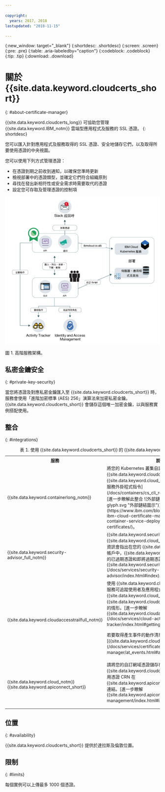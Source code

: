 ```yaml
---

copyright:
  years: 2017, 2018
lastupdated: "2018-11-15"

---
```


{:new_window: target="_blank"}
{:shortdesc: .shortdesc}
{:screen: .screen}
{:pre: .pre}
{:table: .aria-labeledby="caption"}
{:codeblock: .codeblock}
{:tip: .tip}
{:download: .download}
# 關於 {{site.data.keyword.cloudcerts_short}}
{: #about-certificate-manager}

{{site.data.keyword.cloudcerts_long}} 可協助您管理 {{site.data.keyword.IBM_notm}} 雲端型應用程式及服務的 SSL 憑證。
{: shortdesc}

您可以匯入針對應用程式及服務取得的 SSL 憑證、安全地儲存它們，以及取得所要使用憑證的中央視圖。

您可以使用下列方式管理憑證：

* 在憑證到期之前收到通知，以確保您準時更新
* 檢視部署中的憑證類型，並確定它們符合組織原則
* 尋找在發出新相符性或安全需求時需要取代的憑證
* 設定您可存取及管理憑證的控制項

![高階服務架構圖](images/high-level-architecture.png)
<caption>圖 1. 高階服務架構。</caption>

## 私密金鑰安全
{: #private-key-security}

當您將憑證及對應私密金鑰匯入至 {{site.data.keyword.cloudcerts_short}} 時，服務會使用「進階加密標準 (AES) 256」演算法來加密私密金鑰。{{site.data.keyword.cloudcerts_short}} 會儲存這個唯一加密金鑰，以與服務實例搭配使用。

## 整合
{: #integrations}

<table>
<caption>表 1. 使用 {{site.data.keyword.cloudcerts_short}} 的 {{site.data.keyword.cloud_notm}} 服務</caption>
  <tr>
    <th> 服務</th>
    <th> 說明</th>
  </tr>
  <tr>
    <td>{{site.data.keyword.containerlong_notm}}</td>
    <td>將您的 Kubernetes 叢集自訂網域憑證儲存在 {{site.data.keyword.cloudcerts_short}} 中，然後使用 {{site.data.keyword.cloud_notm}} CLI 的 [Kubernetes 服務外掛程式指令](/docs/containers/cs_cli_reference.html)部署它們。[進一步瞭解此整合 ![外部鏈結圖示](../../icons/launch-glyph.svg "外部鏈結圖示")](https://www.ibm.com/blogs/bluemix/2018/01/use-ibm-cloud-certificate-manager-ibm-cloud-container-service-deploy-custom-domain-tls-certificates/)。</td>
  </tr>
  <tr>
    <td>{{site.data.keyword.security-advisor_full_notm}}</td>
    <td>{{site.data.keyword.security-advisor_short}} 會集中 {{site.data.keyword.cloud_notm}} 服務的相關資訊。資訊會指出在您的 {{site.data.keyword.cloud_notm}} 帳戶中，{{site.data.keyword.cloudcerts_short}} 實例的已過期憑證和即將過期憑證。[進一步瞭解 {{site.data.keyword.security-advisor_short}}](/docs/services/security-advisor/index.html#index)。
    </td>
  </tr>
  <tr>
    <td>{{site.data.keyword.cloudaccesstrailfull_notm}}</td>
    <td>使用 {{site.data.keyword.cloudaccesstrailfull_notm}} 服務可追蹤使用者及應用程式與 {{site.data.keyword.cloud_notm}} 中的 {{site.data.keyword.cloudcerts_long_notm}} 服務互動的情形。[進一步瞭解 {{site.data.keyword.cloudaccesstrailshort}}](/docs/services/cloud-activity-tracker/index.html#getting-started-with-cla)。
    <p>若要取得產生事件的動作清單，請參閱 [{{site.data.keyword.cloudaccesstrailshort}} 事件](/docs/services/certificate-manager/at_events.html#at_events)。</p></td>
  </tr>
  <tr>
    <td>{{site.data.keyword.cloud_notm}} {{site.data.keyword.apiconnect_short}}</td>
    <td>請將您的自訂網域憑證儲存在 {{site.data.keyword.cloudcerts_short}} 服務，然後使用憑證 CRN 在 {{site.data.keyword.apiconnect_short}} 中與自訂網域連結。[進一步瞭解 {{site.data.keyword.apiconnect_short}}](/docs/api-management/index.html#index)。
    </p></td>
  </tr>
</table>

## 位置
{: #availability}

{{site.data.keyword.cloudcerts_short}} 提供於達拉斯及倫敦位置。



## 限制
{: #limits}

每個實例可以上傳最多 1000 個憑證。
